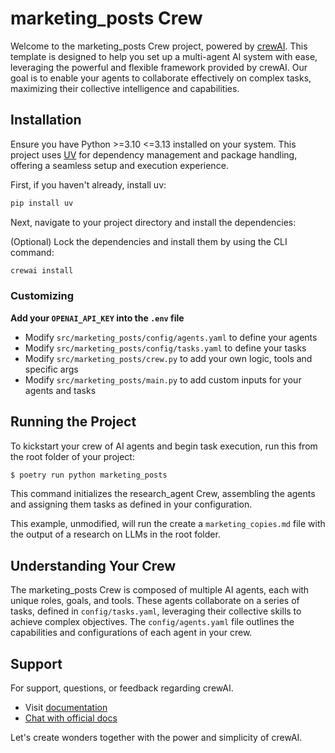 # marketing_posts Crew

Welcome to the marketing_posts Crew project, powered by [crewAI](https://crewai.com). This template is designed to help you set up a multi-agent AI system with ease, leveraging the powerful and flexible framework provided by crewAI. Our goal is to enable your agents to collaborate effectively on complex tasks, maximizing their collective intelligence and capabilities.

## Installation

Ensure you have Python >=3.10 <=3.13 installed on your system. This project uses [UV](https://docs.astral.sh/uv/) for dependency management and package handling, offering a seamless setup and execution experience.

First, if you haven't already, install uv:

```bash
pip install uv
```

Next, navigate to your project directory and install the dependencies:

(Optional) Lock the dependencies and install them by using the CLI command:
```bash
crewai install
```
### Customizing

**Add your `OPENAI_API_KEY` into the `.env` file**

- Modify `src/marketing_posts/config/agents.yaml` to define your agents
- Modify `src/marketing_posts/config/tasks.yaml` to define your tasks
- Modify `src/marketing_posts/crew.py` to add your own logic, tools and specific args
- Modify `src/marketing_posts/main.py` to add custom inputs for your agents and tasks

## Running the Project

To kickstart your crew of AI agents and begin task execution, run this from the root folder of your project:

```bash
$ poetry run python marketing_posts
```

This command initializes the research_agent Crew, assembling the agents and assigning them tasks as defined in your configuration.

This example, unmodified, will run the create a `marketing_copies.md` file with the output of a research on LLMs in the root folder.

## Understanding Your Crew

The marketing_posts Crew is composed of multiple AI agents, each with unique roles, goals, and tools. These agents collaborate on a series of tasks, defined in `config/tasks.yaml`, leveraging their collective skills to achieve complex objectives. The `config/agents.yaml` file outlines the capabilities and configurations of each agent in your crew.

## Support

For support, questions, or feedback regarding crewAI.
- Visit [documentation](https://docs.crewai.com)
- [Chat with official docs](https://chatg.pt/DWjSBZn)

Let's create wonders together with the power and simplicity of crewAI.
